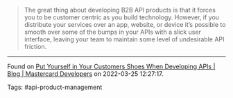 > The great thing about developing B2B API products is that it forces you to be customer centric as you build technology. However, if you distribute your services over an app, website, or device it’s possible to smooth over some of the bumps in your APIs with a slick user interface, leaving your team to maintain some level of undesirable API friction.

---
Found on [Put Yourself in Your Customers Shoes When Developing APIs | Blog | Mastercard Developers](https://developer.mastercard.com/blog/put-yourself-in-your-customers-shoes-when-developing-apis/) on 2022-03-25 12:27:17.

Tags: #api-product-management 
